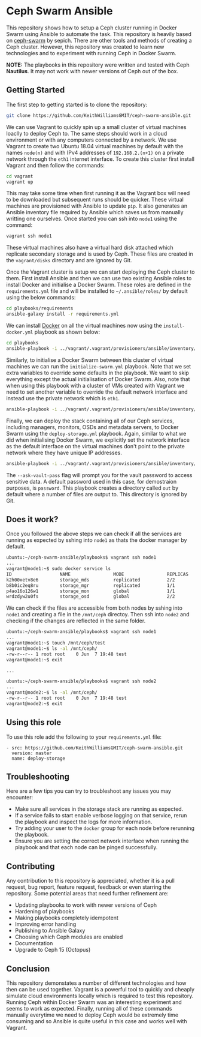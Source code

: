 # Ceph Swarm Ansible

This repository shows how to setup a Ceph cluster running in Docker Swarm using Ansible to automate the task. This repository is heavily based on [ceph-swarm](https://github.com/sepich/ceph-swarm) by sepich. There are other tools and methods of creating a Ceph cluster. However, this repository was created to learn new technologies and to experiment with running Ceph in Docker Swarm.

**NOTE:** The playbooks in this repository were written and tested with Ceph **Nautilus**. It may not work with newer versions of Ceph out of the box.

## Getting Started

The first step to getting started is to clone the repository:

```bash
git clone https://github.com/KeithWilliamsGMIT/ceph-swarm-ansible.git
```

We can use Vagrant to quickly spin up a small cluster of virtual machines loaclly to deploy Ceph to. The same steps should work in a cloud environment or with any computers connected by a network. We use Vagrant to create two Ubuntu 18.04 virtual machines by default with the names `node(n)` and with IPv4 addresses of `192.168.2.(n+1)` on a private network through the `eth1` internet interface. To create this cluster first install Vagrant and then follow the commands:

```bash
cd vagrant
vagrant up
```

This may take some time when first running it as the Vagrant box will need to be downloaded but subsequent runs should be quicker. These virtual machines are provisioned with Ansible to update `pip`. It also generates an Ansible inventory file required by Ansible which saves us from manually writting one ourselves. Once started you can ssh into `node1` using the command:

```bash
vagrant ssh node1
```

These virtual machines also have a virtual hard disk attached which replicate secondary storage and is used by Ceph. These files are created in the `vagrant/disks` directory and are ignored by Git.

Once the Vagrant cluster is setup we can start deploying the Ceph cluster to them. First install Ansible and then we can use two existing Ansible roles to install Docker and initialise a Docker Swarm. These roles are defined in the `requirements.yml` file and will be installed to `~/.ansible/roles/` by default using the below commands:

```bash
cd playbooks/requirements
ansible-galaxy install -r requirements.yml
```

We can install [Docker](https://docs.docker.com/install/) on all the virtual machines now using the `install-docker.yml` playbook as shown below:

```bash
cd playbooks
ansible-playbook -i ../vagrant/.vagrant/provisioners/ansible/inventory/vagrant_ansible_inventory install-docker.yml
```

Similarly, to initialise a Docker Swarm between this cluster of virtual machines we can run the `initialize-swarm.yml` playbook. Note that we set extra variables to override some defaults in the playbook. We want to skip everything except the actual initialisation of Docker Swarm. Also, note that when using this playbook with a cluster of VMs created with Vagrant we need to set another variable to override the default network interface and instead use the private network which is `eth1`.

```bash
ansible-playbook -i ../vagrant/.vagrant/provisioners/ansible/inventory/vagrant_ansible_inventory initialize-swarm.yml --extra-vars="{'skip_engine': 'True', 'skip_group': 'True', 'skip_docker_py': 'True', 'docker_swarm_interface': 'eth1'}"
```

Finally, we can deploy the stack containing all of our Ceph services, including managers, monitors, OSDs and metadata servers, to Docker Swarm using the `deploy-storage.yml` playbook. Again, similar to what we did when initialising Docker Swarm, we explicitly set the network interface as the default interface on the virtual machines don't point to the private network where they have unique IP addresses.

```bash
ansible-playbook -i ../vagrant/.vagrant/provisioners/ansible/inventory/vagrant_ansible_inventory deploy-storage.yml --extra-vars="{'ceph_interface': 'eth1'}" --ask-vault-pass --ask-become-pass
```

The `--ask-vault-pass` flag will prompt you for the vault password to access sensitive data. A default password used in this case, for demostraion purposes, is `password`. This playbook creates a directory called `out` by default where a number of files are output to. This directory is ignored by Git.

## Does it work?

Once you followed the above steps we can check if all the services are running as expected by sshing into `node1` as thats the docker manager by default.

```bash
ubuntu:~/ceph-swarm-ansible/playbooks$ vagrant ssh node1
...
vagrant@node1:~$ sudo docker service ls
ID                  NAME                MODE                REPLICAS            IMAGE                           PORTS
k2h00xetv8e6        storage_mds         replicated          2/2                 ceph/daemon:latest
b8b0ic2eq8ru        storage_mgr         replicated          1/1                 ceph/daemon:latest
p4ao16o126w1        storage_mon         global              1/1                 ceph/daemon:latest
wrdzdyw2u0fs        storage_osd         global              2/2                 ceph/daemon:latest
```

We can check if the files are accessible from both nodes by sshing into `node1` and creating a file in the `/mnt/ceph` directoy. Then ssh into `node2` and checking if the changes are reflected in the same folder.

```bash
ubuntu:~/ceph-swarm-ansible/playbooks$ vagrant ssh node1
...
vagrant@node1:~$ touch /mnt/ceph/test
vagrant@node1:~$ ls -al /mnt/ceph/
-rw-r--r-- 1 root root    0 Jun  7 19:48 test
vagrant@node1:~$ exit

...

ubuntu:~/ceph-swarm-ansible/playbooks$ vagrant ssh node2
...
vagrant@node2:~$ ls -al /mnt/ceph/
-rw-r--r-- 1 root root    0 Jun  7 19:48 test
vagrant@node2:~$ exit
```

## Using this role

To use this role add the following to your `requirements.yml` file:

```
- src: https://github.com/KeithWilliamsGMIT/ceph-swarm-ansible.git
  version: master
  name: deploy-storage
```

## Troubleshooting

Here are a few tips you can try to troubleshoot any issues you may encounter:

+ Make sure all services in the storage stack are running as expected.
+ If a service fails to start enable verbose logging on that service, rerun the playbook and inspect the logs for more information.
+ Try adding your user to the `docker` group for each node before rerunning the playbook.
+ Ensure you are setting the correct network interface when running the playbook and that each node can be pinged successfully.

## Contributing

Any contribution to this repository is appreciated, whether it is a pull request, bug report, feature request, feedback or even starring the repository. Some potential areas that need further refinement are:

+ Updating playbooks to work with newer versions of Ceph
+ Hardening of playbooks
+ Making playbooks completely idempotent
+ Improving error handling
+ Publishing to Ansible Galaxy
+ Choosing which Ceph modules are enabled
+ Documentation
+ Upgrade to Ceph 15 (Octopus)

## Conclusion

This repository demonstates a number of different technologies and how then can be used together. Vagrant is a powerful tool to quickly and cheaply simulate cloud environments locally which is required to test this repository. Running Ceph within Docker Swarm was an interesting experiment and seems to work as expected. Finally, running all of these commands manually everytime we need to deploy Ceph would be extremely time consuming and so Ansible is quite useful in this case and works well with Vagrant.
